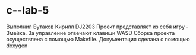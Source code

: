 # c--lab-5
Выполнил Бутаков Кирилл DJ2203
Проект представляет из себя игру - Змейка.
За управление отвечают клавиши WASD
Сборка проекта осуществлена с помощью Makefile.
Документация сделана с помощью doxygen
